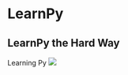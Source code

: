 # LearnPy
## LearnPy the Hard Way
Learning Py
<a href="https://996.icu"><img src="https://img.shields.io/badge/link-996.icu-red.svg"></a>
